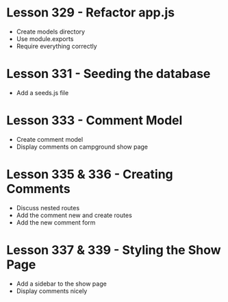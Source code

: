 # Lesson 329 - Refactor app.js
* Create models directory
* Use module.exports
* Require everything correctly

# Lesson 331 - Seeding the database
* Add a seeds.js file

# Lesson 333 - Comment Model
* Create comment model
* Display comments on campground show page

# Lesson 335 & 336 - Creating Comments
* Discuss nested routes
* Add the comment new and create routes
* Add the new comment form

# Lesson 337 & 339 - Styling the Show Page
* Add a sidebar to the show page
* Display comments nicely